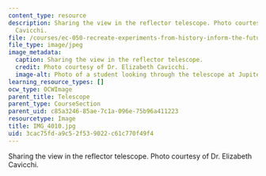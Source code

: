 ```yaml
---
content_type: resource
description: Sharing the view in the reflector telescope. Photo courtesy of Dr. Elizabeth
  Cavicchi.
file: /courses/ec-050-recreate-experiments-from-history-inform-the-future-from-the-past-galileo-january-iap-2010/3cac75fda9c52f539022c61c770f49f4_IMG_4010.jpg
file_type: image/jpeg
image_metadata:
  caption: Sharing the view in the reflector telescope.
  credit: Photo courtesy of Dr. Elizabeth Cavicchi.
  image-alt: Photo of a student looking through the telescope at Jupiter.
learning_resource_types: []
ocw_type: OCWImage
parent_title: Telescope
parent_type: CourseSection
parent_uid: c85a3246-85ae-7c1a-096e-75b96a411223
resourcetype: Image
title: IMG_4010.jpg
uid: 3cac75fd-a9c5-2f53-9022-c61c770f49f4
---
```

Sharing the view in the reflector telescope. Photo courtesy of Dr. Elizabeth Cavicchi.